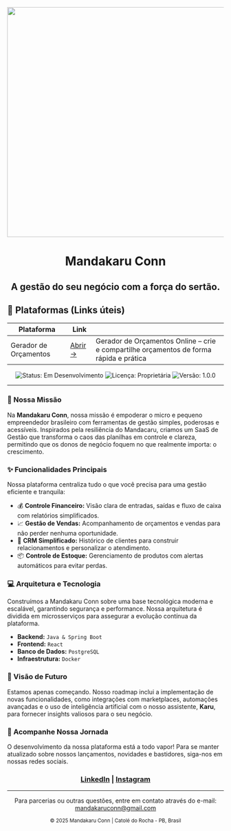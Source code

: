 

<div align="center">
  <img width="2307" height="533" alt="banner" src="https://github.com/user-attachments/assets/f978b9af-f111-4862-baa7-0ea15386a040" />

  <h1>Mandakaru Conn</h1>
  
  <h2>A gestão do seu negócio com a força do sertão.</h2>
</div>

## 🔗 Plataformas (Links úteis)

| Plataforma | Link |  |
| --- | --- | --- |
| Gerador de Orçamentos | [Abrir →](https://2aa28620b3fa20533306d801d982400d61d.vercel.app/) | Gerador de Orçamentos Online – crie e compartilhe orçamentos de forma rápida e prática |

<div align="center">
  <img src="https://img.shields.io/badge/status-em%20desenvolvimento-yellow" alt="Status: Em Desenvolvimento">
  <img src="https://img.shields.io/badge/licen%C3%A7a-propriet%C3%A1ria-red" alt="Licença: Proprietária">
  <img src="https://img.shields.io/badge/vers%C3%A3o-1.0.0-blue" alt="Versão: 1.0.0">
</div>

---

### 🌵 Nossa Missão

Na **Mandakaru Conn**, nossa missão é empoderar o micro e pequeno empreendedor brasileiro com ferramentas de gestão simples, poderosas e acessíveis. Inspirados pela resiliência do Mandacaru, criamos um SaaS de Gestão que transforma o caos das planilhas em controle e clareza, permitindo que os donos de negócio foquem no que realmente importa: o crescimento.

### ✨ Funcionalidades Principais

Nossa plataforma centraliza tudo o que você precisa para uma gestão eficiente e tranquila:

* 💰 **Controle Financeiro:** Visão clara de entradas, saídas e fluxo de caixa com relatórios simplificados.
* 📈 **Gestão de Vendas:** Acompanhamento de orçamentos e vendas para não perder nenhuma oportunidade.
* 👥 **CRM Simplificado:** Histórico de clientes para construir relacionamentos e personalizar o atendimento.
* 📦 **Controle de Estoque:** Gerenciamento de produtos com alertas automáticos para evitar perdas.

### 💻 Arquitetura e Tecnologia

Construímos a Mandakaru Conn sobre uma base tecnológica moderna e escalável, garantindo segurança e performance. Nossa arquitetura é dividida em microsserviços para assegurar a evolução contínua da plataforma.

* **Backend:** `Java & Spring Boot`
* **Frontend:** `React`
* **Banco de Dados:** `PostgreSQL`
* **Infraestrutura:** `Docker`

### 🔮 Visão de Futuro

Estamos apenas começando. Nosso roadmap inclui a implementação de novas funcionalidades, como integrações com marketplaces, automações avançadas e o uso de inteligência artificial com o nosso assistente, **Karu**, para fornecer insights valiosos para o seu negócio.

### 🚀 Acompanhe Nossa Jornada

O desenvolvimento da nossa plataforma está a todo vapor! Para se manter atualizado sobre nossos lançamentos, novidades e bastidores, siga-nos em nossas redes sociais.

<div align="center">
  <h3><a href="https://www.linkedin.com/in/mandakaru-conn-772b27385/">LinkedIn</a> | <a href="https://www.instagram.com/mandakaruconn/">Instagram</a></h3>
</div>

<hr>

<div align="center">
  <p>Para parcerias ou outras questões, entre em contato através do e-mail: <a href="mailto:mandakaruconn@gmail.com">mandakaruconn@gmail.com</a></p>
  <p><small>© 2025 Mandakaru Conn | Catolé do Rocha - PB, Brasil</small></p>
</div>
